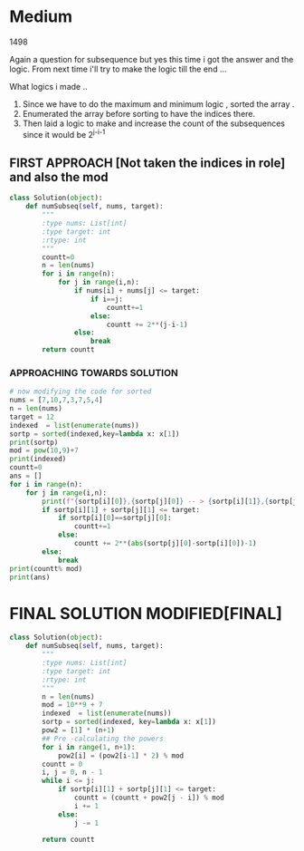 # Medium
1498

Again a question for subsequence but yes this time i got the answer and the logic.
From next time i'll try to make the logic till the end ...

What logics i made ..

1. Since we have to do the maximum and minimum logic , sorted the array .
2. Enumerated the array before sorting to have the indices there.
3. Then laid a logic to make and increase the count of the subsequences since it would be 2<sup>j-i-1</sup>

## FIRST APPROACH [Not taken the indices in role] and also the mod
```python
class Solution(object):
    def numSubseq(self, nums, target):
        """
        :type nums: List[int]
        :type target: int
        :rtype: int
        """
        countt=0
        n = len(nums)
        for i in range(n):
            for j in range(i,n):
                if nums[i] + nums[j] <= target:
                    if i==j:
                        countt+=1
                    else:
                        countt += 2**(j-i-1)
                else:
                    break
        return countt

```

### APPROACHING TOWARDS SOLUTION 
```python
# now modifying the code for sorted 
nums = [7,10,7,3,7,5,4]
n = len(nums)
target = 12
indexed  = list(enumerate(nums))
sortp = sorted(indexed,key=lambda x: x[1])
print(sortp)
mod = pow(10,9)+7
print(indexed)
countt=0
ans = []
for i in range(n):
    for j in range(i,n):
        print(f"{sortp[i][0]},{sortp[j][0]} -- > {sortp[i][1]},{sortp[j][1]}")
        if sortp[i][1] + sortp[j][1] <= target:
            if sortp[i][0]==sortp[j][0]:
                countt+=1
            else:
                countt += 2**(abs(sortp[j][0]-sortp[i][0])-1)
        else:
            break
print(countt% mod)
print(ans)
```




# FINAL SOLUTION MODIFIED[FINAL]
```python
class Solution(object):
    def numSubseq(self, nums, target):
        """
        :type nums: List[int]
        :type target: int
        :rtype: int
        """
        n = len(nums)
        mod = 10**9 + 7
        indexed  = list(enumerate(nums))
        sortp = sorted(indexed, key=lambda x: x[1])
        pow2 = [1] * (n+1)
        ## Pre -calculating the powers
        for i in range(1, n+1):
            pow2[i] = (pow2[i-1] * 2) % mod
        countt = 0
        i, j = 0, n - 1
        while i <= j:
            if sortp[i][1] + sortp[j][1] <= target:
                countt = (countt + pow2[j - i]) % mod
                i += 1
            else:
                j -= 1

        return countt
```
